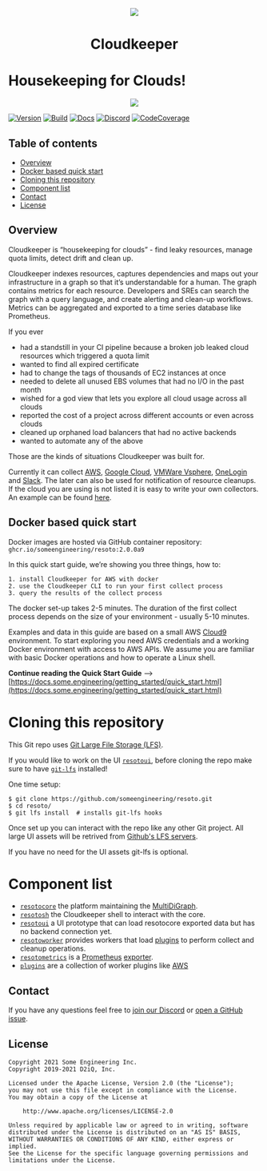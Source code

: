 <p align="center"><img src="https://raw.githubusercontent.com/someengineering/resoto/main/misc/resoto_200.png" />
<h1 align="center">Cloudkeeper</h1></p>


# Housekeeping for Clouds!

<p align="center"><img src="https://raw.githubusercontent.com/someengineering/resoto/main/misc/resoto_banner.png" /></p>

[![Version](https://img.shields.io/github/v/tag/someengineering/resoto?label=latest)](https://github.com/someengineering/resoto/tags/)
[![Build](https://img.shields.io/github/workflow/status/someengineering/resoto/Build%20Docker%20Images/main)](https://github.com/someengineering/resoto/commits/main)
[![Docs](https://img.shields.io/badge/docs-latest-<COLOR>.svg)](https://docs.some.engineering)
[![Discord](https://img.shields.io/discord/778029408132923432?label=discord)](https://discord.gg/someengineering)
[![CodeCoverage](https://img.shields.io/codecov/c/github/someengineering/resoto?token=ZEZW5JAR5J)](https://app.codecov.io/gh/someengineering/resoto/)

## Table of contents

* [Overview](#overview)
* [Docker based quick start](#docker-based-quick-start)
* [Cloning this repository](#cloning-this-repository)
* [Component list](#component-list)
* [Contact](#contact)
* [License](#license)


## Overview
Cloudkeeper is “housekeeping for clouds” - find leaky resources, manage quota limits, detect drift and clean up.

Cloudkeeper indexes resources, captures dependencies and maps out your infrastructure in a graph so that it’s understandable for a human. The graph contains metrics for each resource. Developers and SREs can search the graph with a query language, and create alerting and clean-up workflows. Metrics can be aggregated and exported to a time series database like Prometheus.

If you ever
* had a standstill in your CI pipeline because a broken job leaked cloud resources which triggered a quota limit
* wanted to find all expired certificate
* had to change the tags of thousands of EC2 instances at once
* needed to delete all unused EBS volumes that had no I/O in the past month
* wished for a god view that lets you explore all cloud usage across all clouds
* reported the cost of a project across different accounts or even across clouds
* cleaned up orphaned load balancers that had no active backends
* wanted to automate any of the above

Those are the kinds of situations Cloudkeeper was built for.

Currently it can collect [AWS](plugins/aws/), [Google Cloud](plugins/gcp/), [VMWare Vsphere](plugins/vsphere/), [OneLogin](plugins/onelogin/) and [Slack](plugins/slack/). The later can also be used for notification of resource cleanups. If the cloud you are using is not listed it is easy to write your own collectors. An example can be found [here](plugins/example_collector/).

## Docker based quick start

Docker images are hosted via GitHub container repository: `ghcr.io/someengineering/resoto:2.0.0a9`

In this quick start guide, we’re showing you three things, how to:

    1. install Cloudkeeper for AWS with docker
    2. use the Cloudkeeper CLI to run your first collect process
    3. query the results of the collect process

The docker set-up takes 2-5 minutes. The duration of the first collect process depends on the size of your environment - usually 5-10 minutes.

Examples and data in this guide are based on a small AWS [Cloud9](https://aws.amazon.com/cloud9/) environment.
To start exploring you need AWS credentials and a working Docker environment with access to AWS APIs.
We assume you are familiar with basic Docker operations and how to operate a Linux shell.

**Continue reading the Quick Start Guide**
--> [https://docs.some.engineering/getting_started/quick_start.html](https://docs.some.engineering/getting_started/quick_start.html)


# Cloning this repository
This Git repo uses [Git Large File Storage (LFS)](https://git-lfs.github.com/).

If you would like to work on the UI [`resotoui`](resotoui/), before cloning the repo make sure to have [`git-lfs`](https://git-lfs.github.com/) installed!

One time setup:
```
$ git clone https://github.com/someengineering/resoto.git
$ cd resoto/
$ git lfs install  # installs git-lfs hooks
```

Once set up you can interact with the repo like any other Git project. All large UI assets will be retrived from [Github's LFS servers](https://docs.github.com/en/repositories/working-with-files/managing-large-files).


If you have no need for the UI assets git-lfs is optional.


# Component list
- [`resotocore`](resotocore/) the platform maintaining the [MultiDiGraph](https://en.wikipedia.org/wiki/Multigraph#Directed_multigraph_(edges_with_own_identity)).
- [`resotosh`](resotosh/) the Cloudkeeper shell to interact with the core.
- [`resotoui`](resotoui/) a UI prototype that can load resotocore exported data but has no backend connection yet.
- [`resotoworker`](resotoworker/) provides workers that load [plugins](plugins/) to perform collect and cleanup operations.
- [`resotometrics`](resotometrics/) is a [Prometheus](https://prometheus.io/) [exporter](https://prometheus.io/docs/instrumenting/exporters/).
- [`plugins`](plugins/) are a collection of worker plugins like [AWS](plugins/aws/)


## Contact
If you have any questions feel free to [join our Discord](https://discord.gg/someengineering) or [open a GitHub issue](https://github.com/someengineering/resoto/issues/new).


## License
```
Copyright 2021 Some Engineering Inc.
Copyright 2019-2021 D2iQ, Inc.

Licensed under the Apache License, Version 2.0 (the "License");
you may not use this file except in compliance with the License.
You may obtain a copy of the License at

    http://www.apache.org/licenses/LICENSE-2.0

Unless required by applicable law or agreed to in writing, software
distributed under the License is distributed on an "AS IS" BASIS,
WITHOUT WARRANTIES OR CONDITIONS OF ANY KIND, either express or implied.
See the License for the specific language governing permissions and
limitations under the License.
```
